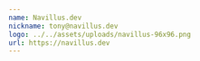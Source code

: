 ```yaml
---
name: Navillus.dev
nickname: tony@navillus.dev
logo: ../../assets/uploads/navillus-96x96.png
url: https://navillus.dev
---
```

